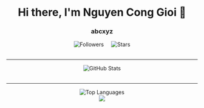 <div align="center">
  <h1>Hi there, I'm Nguyen Cong Gioi 👋</h1>
  <h3>abcxyz</h3>
</div>

<div align="center">
  <div>
    <img src="https://img.shields.io/github/followers/gioimtg2003?label=Follow&style=social" alt="Followers">
 &nbsp;  &nbsp; 
  <img src="https://img.shields.io/github/stars/gioimtg2003?label=Stars&style=social" alt="Stars">
</div>
<br>
<img src="https://github.com/dopaemon/dopaemon/raw/output/dist/github-snake.svg" alt="" style="max-width: 100%;">
  <br>
  <hr>
  <div align="center">
  <img src="https://github-readme-stats.vercel.app/api?username=gioimtg2003&show_icons=true" alt="GitHub Stats">
</div>
<br>
  <hr>
  <div align="center">
  <img src="https://github-readme-stats.vercel.app/api/top-langs/?username=gioimtg2003&layout=compact" alt="Top Languages">
</div>
<div align="center">
  <a href="https://www.facebook.com/bumbum26.4" target="_blank"><img src="https://img.shields.io/badge/-Facebook-blue?style=flat-square&logo=facebook&logoColor=white&link="https://www.facebook.com/bumbum26.4"></a>
</div>

